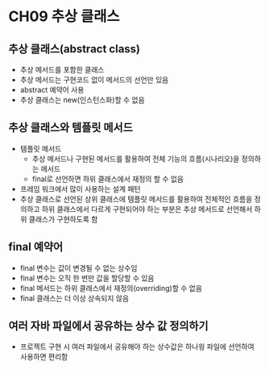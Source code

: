 # CH09 추상 클래스

## 추상 클래스(abstract class)
- 추상 메서드를 포함한 클래스
- 추상 메서드는 구현코드 없이 메서드의 선언만 있음
- abstract 예약어 사용
- 추상 클래스는 new(인스턴스화)할 수 없음

## 추상 클래스와 템플릿 메서드
- 템플릿 메서드
    - 추상 메서드나 구현된 메서드를 활용하여 전체 기능의 흐름(시나리오)을 정의하는 메서드
    - final로 선언하면 하위 클래스에서 재정의 할 수 없음
- 프레임 워크에서 많이 사용하는 설계 패턴
- 추상 클래스로 선언된 상위 클래스에 템플릿 메서드를 활용하여 전체적인 흐름을 정의하고 하위 클래스에서 다르게 구현되어야 하는 부분은 추상 메서드로 선언해서 하위 클래스가 구현하도록 함

## final 예약어
- final 변수는 값이 변경될 수 없는 상수임
- final 변수는 오직 한 번만 값을 할당할 수 있음
- final 메서드는 하위 클래스에서 재정의(overriding)할 수 없음
- final 클래스는 더 이상 상속되지 않음

## 여러 자바 파일에서 공유하는 상수 값 정의하기
- 프로젝트 구현 시 여러 파일에서 공유해야 하는 상수값은 하나읭 파일에 선언하여 사용하면 편리함
